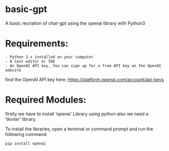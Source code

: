 # basic-gpt
A basic recriation of chat-gpt using the openai library with Python3

# Requirements: 

    - Python 3.x installed on your computer
    - A text editor or IDE
    - An OpenAI API key. You can sign up for a free API key on the OpenAI website


find the OpenAI API key here: https://platform.openai.com/account/api-keys

# Required Modules:

firstly we have to install ‘openai’ Library using python also we need a ‘tkinter’ library.

To install the libraries, open a terminal or command prompt and run the following command:

    pip install openai
